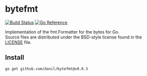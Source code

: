 bytefmt
=======

[![Build Status](https://cloud.drone.io/api/badges/danil/bytefmt/status.svg)](https://cloud.drone.io/danil/bytefmt)
[![Go Reference](https://pkg.go.dev/badge/github.com/danil/bytefmt.svg)](https://pkg.go.dev/github.com/danil/bytefmt)

Implementation of the fmt.Formatter for the bytes for Go.  
Source files are distributed under the BSD-style license
found in the [LICENSE](./LICENSE) file.

Install
-------

    go get github.com/danil/bytefmt@v0.0.3
